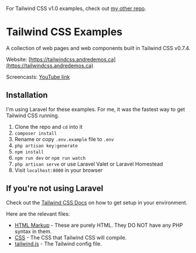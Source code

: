 For Tailwind CSS v1.0 examples, check out [my other repo](https://github.com/drehimself/tailwind-v1-examples).

# Tailwind CSS Examples

A collection of web pages and web components built in Tailwind CSS v0.7.4.

Website: [https://tailwindcss.andredemos.ca](https://tailwindcss.andredemos.ca)

Screencasts: [YouTube link](https://www.youtube.com/playlist?list=PLEhEHUEU3x5p8cxOJ27w20LffCknp935L)

## Installation

I'm using Laravel for these examples. For me, it was the fastest way to get Tailwind CSS running.

1. Clone the repo and `cd` into it
1. `composer install`
1. Rename or copy `.env.example` file to `.env`
1. `php artisan key:generate`
1. `npm install`
1. `npm run dev` or `npm run watch`
1. `php artisan serve` or use Laravel Valet or Laravel Homestead
1. Visit `localhost:8000` in your browser

## If you're not using Laravel

Check out the [Tailwind CSS Docs](https://tailwindcss.com/) on how to get setup in your environment.

Here are the relevant files:

- [HTML Markup](https://github.com/drehimself/tailwind-examples/tree/master/resources/views) - These are purely HTML. They DO NOT have any PHP syntax in them.
- [CSS](https://github.com/drehimself/tailwind-examples/tree/master/resources/assets/css) - The CSS that Tailwind CSS will compile.
- [tailwind.js](https://github.com/drehimself/tailwind-examples/blob/master/tailwind.js) - The Tailwind config file.

